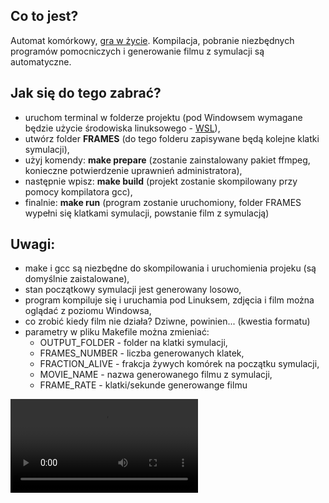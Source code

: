## Co to jest?
Automat komórkowy, [gra w życie](https://en.wikipedia.org/wiki/Conway%27s_Game_of_Life). Kompilacja, pobranie niezbędnych programów pomocniczych i generowanie filmu z symulacji są automatyczne.

## Jak się do tego zabrać?
- uruchom terminal w folderze projektu (pod Windowsem wymagane będzie użycie środowiska linuksowego - [WSL](https://docs.microsoft.com/en-us/windows/wsl/install)),
- utwórz folder **FRAMES** (do tego folderu zapisywane będą kolejne klatki symulacji),
- użyj komendy: **make prepare** (zostanie zainstalowany pakiet ffmpeg, konieczne potwierdzenie uprawnień administratora),
- następnie wpisz: **make build** (projekt zostanie skompilowany przy pomocy kompilatora gcc),
- finalnie: **make run** (program zostanie uruchomiony, folder FRAMES wypełni się klatkami symulacji, powstanie film z symulacją)

## Uwagi:
- make i gcc są niezbędne do skompilowania i uruchomienia projeku (są domyślnie zaistalowane),
- stan początkowy symulacji jest generowany losowo,
- program kompiluje się i uruchamia pod Linuksem, zdjęcia i film można oglądać z poziomu Windowsa,
- co zrobić kiedy film nie działa? Dziwne, powinien... (kwestia formatu)
- parametry w pliku Makefile można zmieniać:
    - OUTPUT_FOLDER - folder na klatki symulacji,
    - FRAMES_NUMBER - liczba generowanych klatek,
    - FRACTION_ALIVE - frakcja żywych komórek na początku symulacji,
    - MOVIE_NAME - nazwa generowanego filmu z symulacji,
    - FRAME_RATE - klatki/sekunde generowange filmu

![](game_of_life.mpg4)
